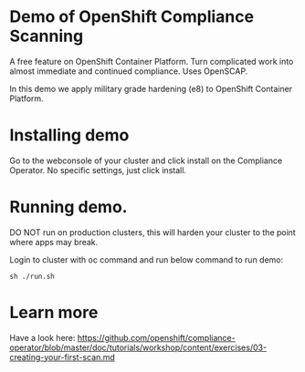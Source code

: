 # Demo of OpenShift Compliance Scanning
A free feature on OpenShift Container Platform. Turn complicated work into almost immediate and
continued compliance. Uses OpenSCAP.

In this demo we apply military grade hardening (e8) to OpenShift Container Platform.

# Installing demo
Go to the webconsole of your cluster and click install on the Compliance Operator.
No specific settings, just click install.

# Running demo.
DO NOT run on production clusters, this will harden your cluster to the point where apps may break.

Login to cluster with oc command and run below command to run demo:
```
sh ./run.sh
```

# Learn more

Have a look here: https://github.com/openshift/compliance-operator/blob/master/doc/tutorials/workshop/content/exercises/03-creating-your-first-scan.md

